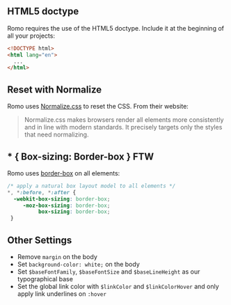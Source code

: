 ## HTML5 doctype

Romo requires the use of the HTML5 doctype. Include it at the beginning of all your projects:

```html
<!DOCTYPE html>
<html lang="en">
  ...
</html>
```

## Reset with Normalize

Romo uses <a href="http://necolas.github.io/normalize.css/" target="_blank">Normalize.css</a> to reset the CSS.  From their website:

> Normalize.css makes browsers render all elements more consistently and in line with modern standards. It precisely targets only the styles that need normalizing.

## * { Box-sizing: Border-box } FTW

Romo uses <a href="http://www.paulirish.com/2012/box-sizing-border-box-ftw/" target="_blank">border-box</a> on all elements:

```css
/* apply a natural box layout model to all elements */
*, *:before, *:after {
  -webkit-box-sizing: border-box;
     -moz-box-sizing: border-box;
          box-sizing: border-box;
 }
```

## Other Settings

* Remove `margin` on the body
* Set `background-color: white;` on the body
* Set `$baseFontFamily`, `$baseFontSize` and `$baseLineHeight` as our typographical base
* Set the global link color with `$linkColor` and `$linkColorHover` and only apply link underlines on `:hover`
